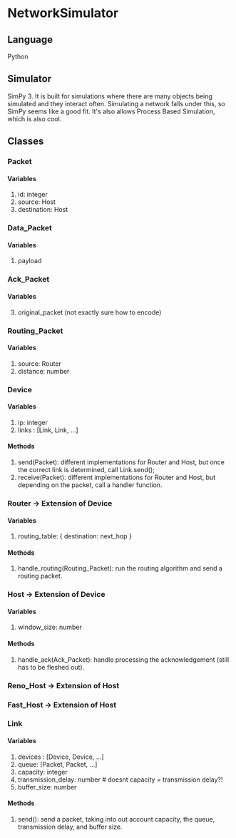# NetworkSimulator

## Language
Python

## Simulator
SimPy 3. It is built for simulations where there are many objects being simulated and they interact often. Simulating a network falls under this, so SimPy seems like a good fit. It's also allows Process Based Simulation, which is also cool.

## Classes
### Packet
#### Variables
1. id: integer
2. source: Host
3. destination: Host

### Data_Packet
#### Variables
1. payload

### Ack_Packet
#### Variables
3. original_packet (not exactly sure how to encode)

### Routing_Packet
#### Variables
1. source: Router
2. distance: number
	
### Device
#### Variables
1. ip: integer
2. links : [Link, Link, ...]

#### Methods
1. send(Packet): different implementations for Router and Host, but once the correct link is determined, call Link.send();
2. receive(Packet): different implementations for Router and Host, but depending on the packet, call a handler function.

### Router -> Extension of Device
#### Variables
1. routing_table: { destination: next_hop }

#### Methods	
1. handle_routing(Routing_Packet): run the routing algorithm and send a routing packet.

### Host -> Extension of Device
#### Variables
1. window_size: number

#### Methods
1. handle_ack(Ack_Packet): handle processing the acknowledgement (still has to be fleshed out).

### Reno_Host -> Extension of Host
### Fast_Host -> Extension of Host

### Link
#### Variables
1. devices : [Device, Device, ...]
2. queue: [Packet, Packet, ...]
3. capacity: integer
4. transmission_delay: number # doesnt capacity = transmission delay?!
5. buffer_size: number

#### Methods
1. send(): send a packet, taking into out account capacity, the queue, transmission delay, and buffer size.
